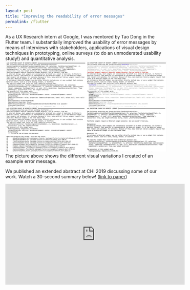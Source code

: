 ```yaml
---
layout: post
title: "Improving the readability of error messages"
permalink: /flutter
---
```


As a UX Research intern at Google, I was mentored by Tao Dong in the Flutter team. I substantially improved the usability of error messages by means of interviews with stakeholders, applications of visual design techniques in prototyping, online surveys (to do an unmoderated usability study!) and quantitative analysis. ![grid of visual design variations of an error message](/assets/variations.png)
The picture above shows the different visual variations I created of an example error message.

We published an extended abstract at CHI 2019 discussing some of our work. Watch a 30-second summary below! ([link to paper](/files/error-messages-chi2019-khandwala.pdf))

<iframe width="560" height="315" src="https://www.youtube.com/embed/Sd2UweBhUc0" frameborder="0" allow="accelerometer; autoplay; clipboard-write; encrypted-media; gyroscope; picture-in-picture" allowfullscreen></iframe>
